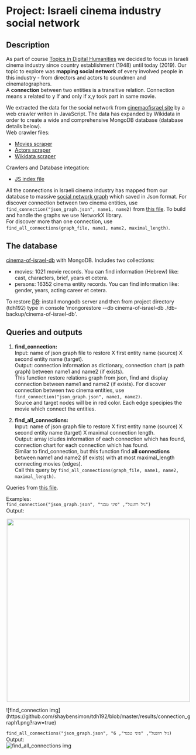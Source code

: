 # Project: Israeli cinema industry social network

## Description
As part of course [Topics in Digital Humanities](https://www.cs.bgu.ac.il/~tdh192/Main) we decided to focus in Israeli cinema industry since country establishment (1948) until today (2019). Our topic to explore was **mapping social network** of every involved people in this industry \- from directors and actors to soundmen and cinematographers.<br />
A **connection** between two entities is a transitive relation. Connection means x related to y If and only if x,y took part in same movie.

We extracted the data for the social network from [cinemaofisrael site](https://www.cinemaofisrael.co.il/%d7%aa%d7%95%d7%9b%d7%9f-%d7%a2%d7%a0%d7%99%d7%99%d7%a0%d7%99%d7%9d/) by a web crawler writen in JavaScript. The data has expanded by Wikidata in order to create a wide and comprehensive MongoDB database (database details below). <br />
Web crawler files:
+ [Movies scraper](https://github.com/shaybensimon/tdh192/blob/master/movie-page-scraper.js)
+ [Actors scraper](https://github.com/shaybensimon/tdh192/blob/master/actors-scraper.js)
+ [Wikidata scraper](https://github.com/shaybensimon/tdh192/blob/master/wikidata-handler.js)

Crawlers and Database integation:
+ [JS index file](https://github.com/shaybensimon/tdh192/blob/master/index.js)

All the connections in Israeli cinema industry has mapped from our database to massive [social network graph](https://github.com/shaybensimon/tdh192/blob/master/json_graph.json.zip) which saved in Json format.
For discover connection between two cinema entities, use `find_connection("json_graph.json", name1, name2)` from [this file](https://github.com/shaybensimon/tdh192/blob/master/network%20graph.py). To build and handle the graphs we use NetworkX library. <br />
For discover more than one connection, use `find_all_connections(graph_file, name1, name2, maximal_length)`.


## The database
[cinema-of-israel-db](https://github.com/shaybensimon/tdh192/tree/master/db-backup/cinema-of-israel-db) with MongoDB.
Includes two collections:
+ movies: 1021 movie records. You can find information (Hebrew) like: cast, characters, brief, years et cetera.
+ persons: 16352 cinema entity records. You can find information like: gender, years, acting career et cetera.

To restore [DB](https://github.com/shaybensimon/tdh192/tree/master/db-backup/cinema-of-israel-db): install mongodb server and then from project directory (tdh192) type in console 'mongorestore --db cinema-of-israel-db ./db-backup/cinema-of-israel-db'.


## Queries and outputs
1) **find_connection:** <br />
Input: name of json graph file to restore X first entity name (source) X second entity name (target). <br />
Output: connection information as dictionary, connection chart (a path graph) between name1 and name2 (if exists). <br />
This function restore relations graph from json, find and display connection between name1 and name2 (if exists).
For discover connection between two cinema entities, use `find_connection("json_graph.json", name1, name2)`. <br />
Source and target nodes will be in red color. Each edge specipies the movie which connect the entities.

2) **find_all_connections:** <br />
Input: name of json graph file to restore X first entity name (source) X second entity name (target) X maximal connection length. <br />
Output: array icludes information of each connection which has found, connection chart for each connection which has found. <br />
Similar to find_connection, but this function find **all connections** between name1 and name2 (if exists) with at most maximal_length connecting movies (edges). <br />
Call this query by `find_all_connections(graph_file, name1, name2, maximal_length)`.

Queries from [this file](https://github.com/shaybensimon/tdh192/blob/master/network%20graph.py).

Examples: <br />
`find_connection("json_graph.json", "גיל רוזנטל", "פיני טבגר")` <br />
Output:<br />
<p align="center">
  <img width="500" height="500" src="https://github.com/shaybensimon/tdh192/blob/master/results/connection_graph1.png?raw=true">
</p>
![find_connection img](https://github.com/shaybensimon/tdh192/blob/master/results/connection_graph1.png?raw=true)

`find_all_connections("json_graph.json", "גיל רוזנטל", "פיני טבגר", 6)` <br />
Output:<br />
![find_all_connections img](https://github.com/shaybensimon/tdh192/blob/master/results/connection_graph2.png?raw=true)


